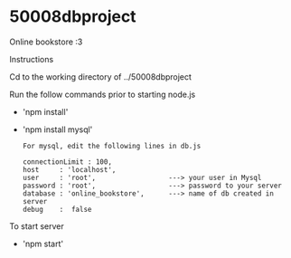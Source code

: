 # 50008dbproject

Online bookstore :3 

Instructions

Cd to the working directory of ../50008dbproject

Run the follow commands prior to starting node.js
- 'npm install' 
- 'npm install mysql'

	  For mysql, edit the following lines in db.js

 	  connectionLimit : 100, 
      host     : 'localhost',
      user     : 'root',                  ---> your user in Mysql
      password : 'root',				  ---> password to your server
      database : 'online_bookstore',      ---> name of db created in server
      debug    :  false

To start server
- 'npm start'
